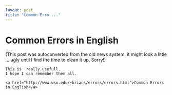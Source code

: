 ```yaml
---
layout: post
title: "Common Erro ..."
---
```

<h1>Common Errors in English</h1>
(This post was autoconverted from the old news system,
it might look a little ... ugly until I find the time
to clean it up.
Sorry!)

    This is  really usefull.
    I hope I can remember them all.
    
    <a href="http://www.wsu.edu/~brians/errors/errors.html">Common Errors in English</a>
    
    


